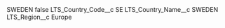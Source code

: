 <?xml version="1.0" encoding="UTF-8"?>
<CustomMetadata xmlns="http://soap.sforce.com/2006/04/metadata" xmlns:xsi="http://www.w3.org/2001/XMLSchema-instance" xmlns:xsd="http://www.w3.org/2001/XMLSchema">
    <label>SWEDEN</label>
    <protected>false</protected>
    <values>
        <field>LTS_Country_Code__c</field>
        <value xsi:type="xsd:string">SE</value>
    </values>
    <values>
        <field>LTS_Country_Name__c</field>
        <value xsi:type="xsd:string">SWEDEN</value>
    </values>
    <values>
        <field>LTS_Region__c</field>
        <value xsi:type="xsd:string">Europe</value>
    </values>
</CustomMetadata>
